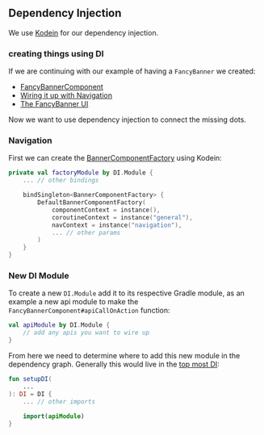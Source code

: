 ## Dependency Injection

We use [Kodein](https://kosi-libs.org/kodein) for our dependency injection.

### creating things using DI

If we are continuing with our example of having a `FancyBanner` we created:

- [FancyBannerComponent](../ui/wiringUpANewUi.md#component)
- [Wiring it up with Navigation](../navigation/readme.md)
- [The FancyBanner UI](../ui/creatingANewUi.md)

Now we want to use dependency injection to connect the missing dots.

### Navigation

First we can create
the [BannerComponentFactory](../navigation/readme.md#component-factory) using Kodein:

```kotlin
private val factoryModule by DI.Module {
    ... // other bindings

    bindSingleton<BannerComponentFactory> {
        DefaultBannerComponentFactory(
            componentContext = instance(),
            coroutineContext = instance("general"),
            navContext = instance("navigation"),
            ... // other params
        )
    }
}
```

### New DI Module

To create a new `DI.Module` add it to its respective Gradle module, as an example a new api module
to make the `FancyBannerComponent#apiCallOnAction` function:

```kotlin
val apiModule by DI.Module {
    // add any apis you want to wire up
}
```

From here we need to determine where to add this new module in the dependency graph. Generally this
would live in
the [top most DI](../di/src/commonMain/kotlin/com/weesnerDevelopment/lavalamp/di/Setup.kt):

```kotlin
fun setupDI(
    ...
): DI = DI {
    ... // other imports
    
    import(apiModule)
}
```
